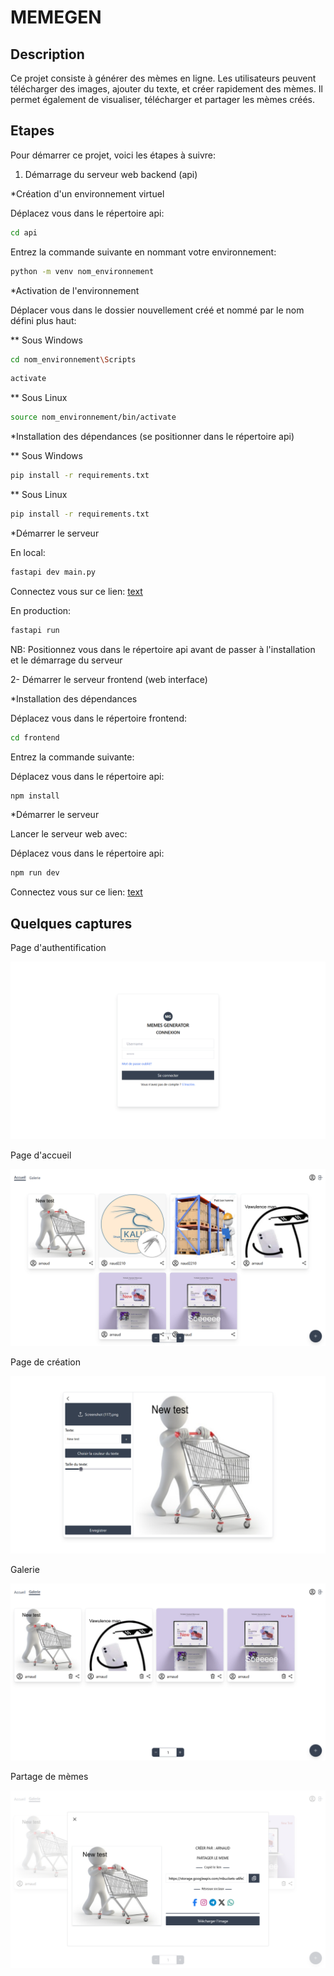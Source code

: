 # MEMEGEN

## Description
Ce projet consiste à générer des mèmes en ligne. Les utilisateurs peuvent télécharger des images, ajouter du texte, et créer rapidement des mèmes. Il permet également de visualiser, télécharger et partager les mèmes créés.

## Etapes
Pour démarrer ce projet, voici les étapes à suivre:

1. Démarrage du serveur web backend (api)

*Création d'un environnement virtuel

Déplacez vous dans le répertoire api:

```bash
cd api
```

Entrez la commande suivante en nommant votre environnement:

```bash
python -m venv nom_environnement
```

*Activation de l'environnement

Déplacer vous dans le dossier nouvellement créé et nommé par le nom défini plus haut:

** Sous Windows

```bash
cd nom_environnement\Scripts
```

```bash
activate
```

** Sous Linux

```bash
source nom_environnement/bin/activate
```

*Installation des dépendances (se positionner dans le répertoire api)

** Sous Windows

```bash
pip install -r requirements.txt
```

** Sous Linux

```bash
pip install -r requirements.txt
```

*Démarrer le serveur

En local:

```bash
fastapi dev main.py
```

Connectez vous sur ce lien: [text](http://127.0.0.1:8000/docs)

En production:

```bash
fastapi run
```

NB: Positionnez vous dans le répertoire api avant de passer à l'installation et le démarrage du serveur

2- Démarrer le serveur frontend (web interface)

*Installation des dépendances

Déplacez vous dans le répertoire frontend:

```bash
cd frontend
```

Entrez la commande suivante:

Déplacez vous dans le répertoire api:

```bash
npm install
```

*Démarrer le serveur

Lancer le serveur web avec:

Déplacez vous dans le répertoire api:

```bash
npm run dev
```

Connectez vous sur ce lien: [text](http://localhost:5173/)

## Quelques captures

Page d'authentification

<img src="screens/login.png">

Page d'accueil

<img src="screens/home.png">

Page de création

<img src="screens/creation.png">

Galerie

<img src="screens/gallery.png">

Partage de mèmes

<img src="screens/share.png">
